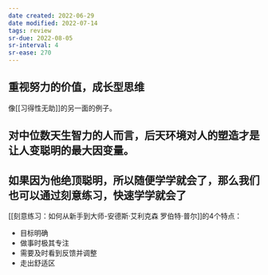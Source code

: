 ```yaml
---
date created: 2022-06-29
date modified: 2022-07-14
tags: review
sr-due: 2022-08-05
sr-interval: 4
sr-ease: 270
---
```


## 重视努力的价值，成长型思维

像[[习得性无助]]的另一面的例子。

## 对中位数天生智力的人而言，后天环境对人的塑造才是让人变聪明的最大因变量。

## 如果因为他绝顶聪明，所以随便学学就会了，那么我们也可以通过刻意练习，快速学学就会了

[[刻意练习：如何从新手到大师-安德斯·艾利克森 罗伯特·普尔]]的4个特点：

- 目标明确
- 做事时极其专注
- 需要及时看到反馈并调整
- 走出舒适区
